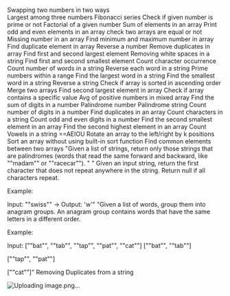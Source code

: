 
Swapping two numbers in two ways <br>
Largest among three numbers
Fibonacci series
Check if given number is prime or not
Factorial of a given number
Sum of elements in an array
Print odd and even elements in an array
check two arrays are equal or not
Missing number in an array
Find minimum and maximum number in array
Find duplicate element in array
Reverse a number
Remove duplicates in array
Find first and second largest element
Removing white spaces in a string
Find first and second smallest element
Count character occurrence
Count number of words in a string
Reverse each word in a string
Prime numbers within a range
Find the largest word in a string
Find the smallest word in a string
Reverse a string
Check if array is sorted in ascending order
Merge two arrays
Find second largest element in array
Check if array contains a specific value
Avg of positive numbers in mixed array
Find the sum of digits in a number
Palindrome number
Palindrome string
Count number of digits in a number
Find duplicates in an array
Count characters in a string
Count odd and even digits in a number
Find the second smallest element in an array
Find the second highest element in an array
Count  Vowels in  a string ==AEIOU
Rotate an array to the left/right by k positions
Sort an array without using built-in sort function
Find common elements between two arrays
"Given a list of strings, return only those strings that are palindromes (words that read the same forward and backward, like ""madam"" or ""racecar"").
"
" Given an input string, return the first character that does not repeat anywhere in the string. Return null if all characters repeat.

Example:

Input: ""swiss"" → Output: 'w'"
"Given a list of words, group them into anagram groups. An anagram group contains words that have the same letters in a different order.

Example:

Input: [""bat"", ""tab"", ""tap"", ""pat"", ""cat""]
[""bat"", ""tab""]

[""tap"", ""pat""]

[""cat""]"
Removing  Duplicates   from a  string 






























![Uploading image.png…]()

